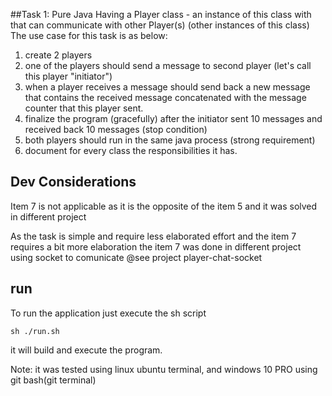 
##Task 1: Pure Java
Having a Player class - an instance of this class with that can communicate with other Player(s) (other instances of this class)
The use case for this task is as below:
1. create 2 players
2. one of the players should send a message to second player (let's call this player "initiator")
3. when a player receives a message should send back a new message that contains the received message concatenated with the
message counter that this player sent.
4. finalize the program (gracefully) after the initiator sent 10 messages and received back 10 messages (stop condition)
5. both players should run in the same java process (strong requirement)
6. document for every class the responsibilities it has.

## Dev Considerations
Item 7 is not applicable as it is the opposite of the item 5 and it was solved in different project 

As the task is simple and require less elaborated effort and the item 7 requires a bit more elaboration the item 7 was done in different project using socket to comunicate @see project player-chat-socket

## run

To run the application just execute the sh script 
	
	sh ./run.sh
	
it will build and execute the program.

Note: it was tested using linux ubuntu terminal, and windows 10 PRO using git bash(git terminal)	
